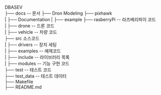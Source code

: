 DBASEV   
├── docs -- 문서
├── Dron Modeling 
├── pixhawk  
|    ├── Documentation 
|    ├── example 
├── rasberryPi -- 라즈베리파이 코드  
|    ├── drone -- 드론 코드  
|    ├── vehicle -- 차량 코드  
├── src 소스코드  
|    ├── drivers -- 장치 세팅  
|    ├── examples -- 예제코드  
|    ├── include -- 라이브러리 목록  
|    ├── modules -- 기능 구현 코드  
├── test -- 테스트 코드  
├── test_data -- 테스트 데이터  
├── Makefile  
├── README.md  
